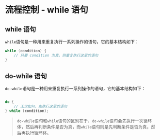 # 流程控制 - while 语句

## while 语句

`while`语句是一种用来重复执行一系列操作的语句，它的基本结构如下：

```c
while (condition) {
    // 只要 condition 为真，则重复执行这里的语句
}

```

## do-while 语句

`do-while`语句是一种用来重复执行一系列操作的语句，它的基本结构如下：

```c

do {
    // 无论如何，先执行这里的语句
} while (condition);

```

> `do-while`语句和`while`语句的区别在于，`do-while`语句会先执行一次循环体，然后再判断条件是否为真，而`while`语句则是先判断条件是否为真，然后再执行循环体。